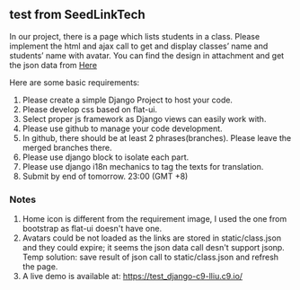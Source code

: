 ## test from SeedLinkTech

In our project, there is a page which lists students in a class. Please implement the html and ajax call to get and display classes’ name and students’ name with avatar. You can find the design in attachment and get the json data from [Here](http://42.121.35.233:9001/school/api/v1/class/my/?format=json&username=super&api_key=123456)
 
Here are some basic requirements:

1. Please create a simple Django Project to host your code.
1. Please develop css based on flat-ui.
1. Select proper js framework as Django views can easily work with.
1. Please use github to manage your code development.
1. In github, there should be at least 2 phrases(branches). Please leave the merged branches there.
1. Please use django block to isolate each part.
1. Please use django i18n mechanics to tag the texts for translation.
1. Submit by end of tomorrow. 23:00 (GMT +8)

### Notes

1. Home icon is different from the requirement image, I used the one from bootstrap as flat-ui doesn't have one.
1. Avatars could be not loaded as the links are stored in static/class.json and they could expire; it seems the json data call desn't support jsonp. Temp solution: save result of json call to static/class.json and refresh the page.
1. A live demo is available at: https://test_django-c9-lliu.c9.io/ 
